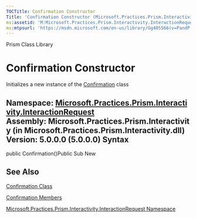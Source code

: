 ```yaml
---
TOCTitle: Confirmation Constructor
Title: 'Confirmation Constructor (Microsoft.Practices.Prism.Interactivity.InteractionRequest)'
ms:assetid: 'M:Microsoft.Practices.Prism.Interactivity.InteractionRequest.Confirmation.\#ctor'
ms:mtpsurl: 'https://msdn.microsoft.com/en-us/library/Gg405566(v=PandP.50)'
---
```


Prism Class Library

Confirmation Constructor
========================

Initializes a new instance of the [Confirmation](https://msdn.microsoft.com/t:microsoft.practices.prism.interactivity.interactionrequest.confirmation) class

**Namespace:** [Microsoft.Practices.Prism.Interactivity.InteractionRequest](https://msdn.microsoft.com/n:microsoft.practices.prism.interactivity.interactionrequest)
**Assembly:** Microsoft.Practices.Prism.Interactivity (in Microsoft.Practices.Prism.Interactivity.dll) Version: 5.0.0.0 (5.0.0.0)
Syntax
------

<span id="syntaxToggle"></span>public Confirmation()Public Sub New

See Also
--------


[Confirmation Class](https://msdn.microsoft.com/t:microsoft.practices.prism.interactivity.interactionrequest.confirmation)

[Confirmation Members](https://msdn.microsoft.com/allmembers.t:microsoft.practices.prism.interactivity.interactionrequest.confirmation)

[Microsoft.Practices.Prism.Interactivity.InteractionRequest Namespace](https://msdn.microsoft.com/n:microsoft.practices.prism.interactivity.interactionrequest)
